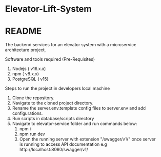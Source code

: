 # Elevator-Lift-System

# README #
The backend services for an elevator system with a microservice architecture project, 

Software and tools required (Pre-Requisites)
1. Nodejs ( v16.x.x)
2. npm ( v8.x.x)
3. PostgreSQL ( v15)

Steps to run the project in developers local machine
1. Clone the repository.
2. Navigate to the cloned project directory.
4. Rename the server.env.template config files to server.env and add configurations.
5. Run scripts in database/scripts directory
6. Navigate to elevator-service folder and run commands below: 
   1. npm i 
   2. npm run dev
   3. Open the running server with extension "/swagger/v1/" once server is running to access API documentation
      e.g http://localhost:8080/swagger/v1/